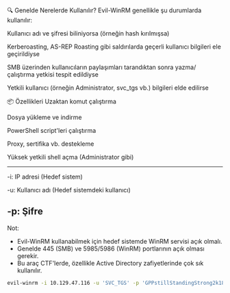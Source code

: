 🔍 Genelde Nerelerde Kullanılır?
Evil-WinRM genellikle şu durumlarda kullanılır:

Kullanıcı adı ve şifresi biliniyorsa (örneğin hash kırılmışsa)

Kerberoasting, AS-REP Roasting gibi saldırılarda geçerli kullanıcı bilgileri ele geçirildiyse

SMB üzerinden kullanıcıların paylaşımları tarandıktan sonra yazma/çalıştırma yetkisi tespit edildiyse

Yetkili kullanıcı (örneğin Administrator, svc_tgs vb.) bilgileri elde edilirse

📦 Özellikleri
Uzaktan komut çalıştırma

Dosya yükleme ve indirme

PowerShell script'leri çalıştırma

Proxy, sertifika vb. destekleme

Yüksek yetkili shell açma (Administrator gibi)


---
-i: IP adresi (Hedef sistem)

-u: Kullanıcı adı (Hedef sistemdeki kullanıcı)

-p: Şifre
---
Not:
- Evil-WinRM kullanabilmek için hedef sistemde WinRM servisi açık olmalı.
- Genelde 445 (SMB) ve 5985/5986 (WinRM) portlarının açık olması gerekir.
- Bu araç CTF'lerde, özellikle Active Directory zafiyetlerinde çok sık kullanılır.

```bash 
evil-winrm -i 10.129.47.116 -u 'SVC_TGS' -p 'GPPstillStandingStrong2k18'
```

